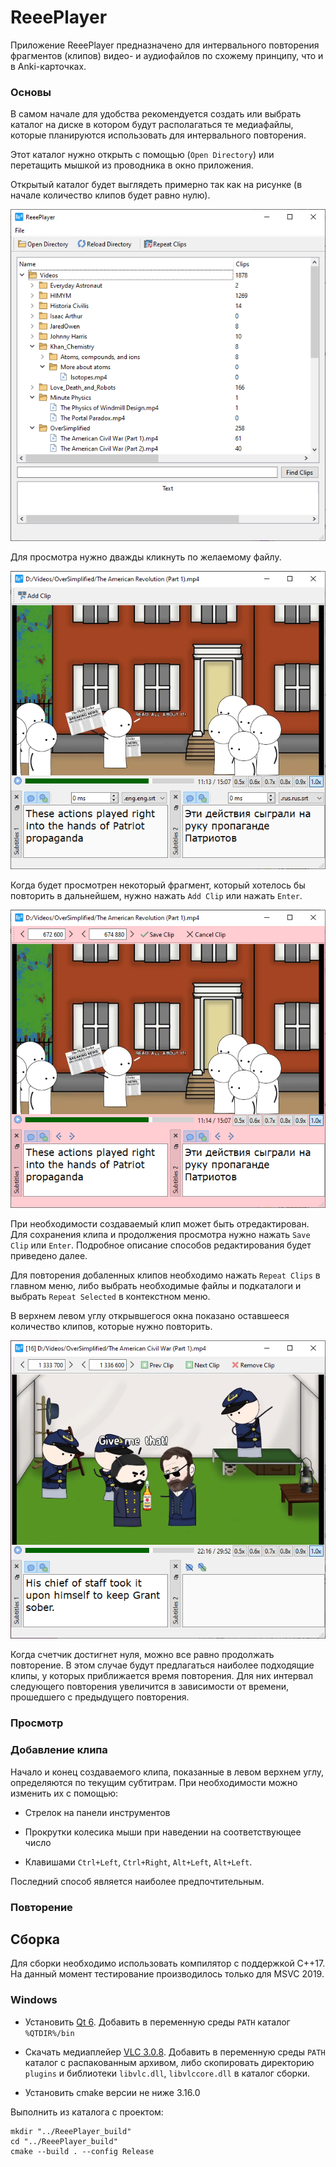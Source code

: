 # ReeePlayer

Приложение ReeePlayer предназначено для интервального повторения фрагментов (клипов) видео- и аудиофайлов по схожему принципу, что и в Anki-карточках.

### Основы

В самом начале для удобства рекомендуется создать или выбрать каталог на диске в котором будут располагаться те медиафайлы, которые планируются использовать для интервального повторения. 

Этот каталог нужно открыть с помощью (`Open Directory`) или перетащить мышкой из проводника в окно приложения.

Открытый каталог будет выглядеть примерно так как на рисунке (в начале количество клипов будет равно нулю).

![](./main_window.png?raw=true)

Для просмотра нужно дважды кликнуть по желаемому файлу.

![](./watching.png?raw=true)

Когда будет просмотрен некоторый фрагмент, который хотелось бы повторить в дальнейшем, нужно нажать `Add Clip` или нажать `Enter`.

![](./adding_clip.png?raw=true)

При необходимости создаваемый клип может быть отредактирован. Для сохранения клипа и продолжения просмотра нужно нажать `Save Clip` или `Enter`. Подробное описание способов редактирования будет приведено далее.

Для повторения добаленных клипов необходимо нажать `Repeat Clips` в главном меню, либо выбрать необходимые файлы и подкаталоги и выбрать `Repeat Selected` в контекстном меню.

В верхнем левом углу открывшегося окна показано оставшееся количество клипов, которые нужно повторить.

![](./repeating.png?raw=true)

Когда счетчик достигнет нуля, можно все равно продолжать повторение. В этом случае будут предлагаться наиболее подходящие клипы, у которых приближается время повторения. Для них интервал следующего повторения увеличится в зависимости от времени, прошедшего с предыдущего повторения.

### Просмотр

### Добавление клипа

 Начало и конец создаваемого клипа, показанные в левом верхнем углу, определяются по текущим субтитрам. При необходимости можно изменить их с помощью:

- Стрелок на панели инструментов

- Прокрутки колесика мыши при наведении на соответствующее число

- Клавишами `Ctrl+Left`, `Ctrl+Right`, `Alt+Left`, `Alt+Left`. 

Последний способ является наиболее предпочтительным.

### Повторение

## Сборка

Для сборки необходимо использовать компилятор с поддержкой C++17. На данный момент тестирование производилось только для MSVC 2019.

### Windows

- Установить [Qt 6](https://www.qt.io/). Добавить в переменную среды `PATH` каталог `%QTDIR%/bin`

- Скачать медиаплейер [VLC 3.0.8](http://download.videolan.org/pub/videolan/vlc/3.0.8/). Добавить в переменную среды `PATH` каталог с распакованным архивом, либо скопировать директорию `plugins` и библиотеки `libvlc.dll`, `libvlccore.dll` в каталог сборки.

- Установить cmake версии не ниже 3.16.0

Выполнить из каталога с проектом:

```
mkdir "../ReeePlayer_build"
cd "../ReeePlayer_build"
cmake --build . --config Release
```
